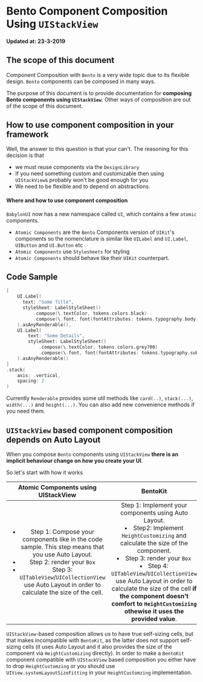 # Bento Component Composition Using `UIStackView`

#### Updated at: 23-3-2019

## The scope of this document 
Component Composition with `Bento` is a very wide topic due to its flexible design.
`Bento` components can be composed in many ways.

The purpose of this document is to provide documentation for __composing Bento components using `UIStackView`__.
Other ways of composition are out of the scope of this document.

## How to use component composition in your framework

Well, the answer to this question is that your can't.
The reasoning for this decision is that
* we must reuse components via the `DesignLibrary`
* If you need something custom and customizable then using `UIStackView`s probably won't be good enough for you
* We need to be flexible and to depend on abstractions.

#### Where and how to use component composition
`BabylonUI` now has a new namespace called `UI`, which contains a few `atomic` components.

- `Atomic Components` are the `Bento` Components version of `UIKit`'s components so the nomenclature is similar  like `UILabel` and `UI.Label`, `UIButton` and `UI.Button` etc 
- `Atomic Components` use `Stylesheets` for styling
- `Atomic Components` should behave like their `UIKit` counterpart.

## Code Sample

```swift
[
    UI.Label(
      text: "Some Title",
      styleSheet: LabelStyleSheet()
          .compose(\.textColor, tokens.colors.black)
          .compose(\.font, font(fontAttributes: tokens.typography.body))
    ).asAnyRenderable(),
    UI.Label(
        text: "Some Details",
        styleSheet: LabelStyleSheet()
            .compose(\.textColor, tokens.colors.grey700)
            .compose(\.font, font(fontAttributes: tokens.typography.subhead))
    ).asAnyRenderable()
]
.stack(
    axis: .vertical,
    spacing: 2
)
```

Currently `Renderable` provides some util methods like `card(..)`, `stack(...)`, `width(...)` and `height(...)`.
You can also add new convenience methods if you need them. 

## `UIStackView` based component composition depends on Auto Layout

When you compose `Bento` components using `UIStackView` __there is an implicit behaviour change on how you create your UI__.

So let's start with how it works

| Atomic Components using UIStackView | BentoKit | Vanilla Bento |
|:-------:|:------:|:------:|
| <ul><li> Step 1: Compose your components like in the code sample. This step means that you use Auto Layout. </li><li> Step 2: render your `Box` </li> <li>Step 3: `UITableView`/`UICollectionView` use Auto Layout in order to calculate the size of the cell.</li></ul> | Step 1: Implement your components using Auto Layout. </li> <li> Step2: Implement `HeightCustomizing` and calculate the size of the component. <li> Step 3: render your `Box` </li> <li>Step 4: `UITableView`/`UICollectionView` use Auto Layout in order to calculate the size of the cell __if the component doesn't comfort to `HeightCustomizing` othewise it uses the provided value__.</li></ul>  |  <li>Step 1: Implement your components *and* use Auto Layout. </li><li> Step 2: render your `Box` </li> <li>Step 3: `UITableView`/`UICollectionView` use Auto Layout in order to calculate the size of the cell.</li></ul>  |

`UIStackView`-based composition allows us to have true self-sizing cells, but that makes incompatible with `BentoKit`, as the latter does not support self-sizing cells (it uses Auto Layout and it also provides the size of the component via `HeightCustomizing` directly).
In order to make a `BentoKit` component compatible with `UIStackView` based composition you either have to drop `HeightCustomzing` or you should use `UIView.systemLayoutSizeFitting` in your `HeightCustomzing` implementation.
